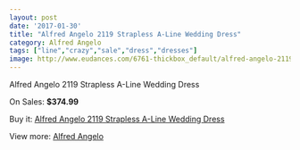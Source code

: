 ```yaml
---
layout: post
date: '2017-01-30'
title: "Alfred Angelo 2119 Strapless A-Line Wedding Dress"
category: Alfred Angelo
tags: ["line","crazy","sale","dress","dresses"]
image: http://www.eudances.com/6761-thickbox_default/alfred-angelo-2119-strapless-a-line-wedding-dress.jpg
---
```

Alfred Angelo 2119 Strapless A-Line Wedding Dress

On Sales: **$374.99**
<a href="https://www.eudances.com/en/alfred-angelo/2496-alfred-angelo-2119-strapless-a-line-wedding-dress.html"><amp-img layout="responsive" width="600" height="600" src="//www.eudances.com/6761-thickbox_default/alfred-angelo-2119-strapless-a-line-wedding-dress.jpg" alt="Alfred Angelo 2119 Strapless A-Line Wedding Dress 0" /></a>
<a href="https://www.eudances.com/en/alfred-angelo/2496-alfred-angelo-2119-strapless-a-line-wedding-dress.html"><amp-img layout="responsive" width="600" height="600" src="//www.eudances.com/6762-thickbox_default/alfred-angelo-2119-strapless-a-line-wedding-dress.jpg" alt="Alfred Angelo 2119 Strapless A-Line Wedding Dress 1" /></a>
<a href="https://www.eudances.com/en/alfred-angelo/2496-alfred-angelo-2119-strapless-a-line-wedding-dress.html"><amp-img layout="responsive" width="600" height="600" src="//www.eudances.com/6763-thickbox_default/alfred-angelo-2119-strapless-a-line-wedding-dress.jpg" alt="Alfred Angelo 2119 Strapless A-Line Wedding Dress 2" /></a>

Buy it: [Alfred Angelo 2119 Strapless A-Line Wedding Dress](https://www.eudances.com/en/alfred-angelo/2496-alfred-angelo-2119-strapless-a-line-wedding-dress.html "Alfred Angelo 2119 Strapless A-Line Wedding Dress")

View more: [Alfred Angelo](https://www.eudances.com/en/36-alfred-angelo "Alfred Angelo")